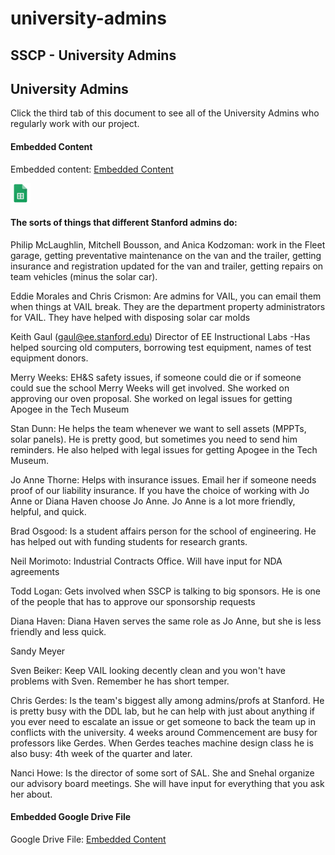 # university-admins

## SSCP - University Admins

## University Admins

Click the third tab of this document to see all of the University Admins who regularly work with our project.

#### Embedded Content

Embedded content: [Embedded Content](./)

![](../../../../assets/sheets_32dp.png)

#### The sorts of things that different Stanford admins do:

Philip McLaughlin, Mitchell Bousson, and Anica Kodzoman: work in the Fleet garage, getting preventative maintenance on the van and the trailer, getting insurance and registration updated for the van and trailer, getting repairs on team vehicles (minus the solar car).

Eddie Morales and Chris Crismon: Are admins for VAIL, you can email them when things at VAIL break. They are the department property administrators for VAIL. They have helped with disposing solar car molds

Keith Gaul (gaul@ee.stanford.edu) Director of EE Instructional Labs -Has helped sourcing old computers, borrowing test equipment, names of test equipment              donors.

Merry Weeks: EH\&S safety issues, if someone could die or if someone could sue the school Merry Weeks will get involved. She worked on approving our oven proposal. She worked on legal issues for getting Apogee in the Tech Museum

Stan Dunn: He helps the team whenever we want to sell assets (MPPTs, solar panels). He is pretty good, but sometimes you need to send him reminders. He also helped with legal issues for getting Apogee in the Tech Museum.&#x20;

Jo Anne Thorne: Helps with insurance issues. Email her if someone needs proof of our liability insurance. If you have the choice of working with Jo Anne or Diana Haven choose Jo Anne. Jo Anne is a lot more friendly, helpful, and quick.

Brad Osgood: Is a student affairs person for the school of engineering. He has helped out with funding students for research grants.

Neil Morimoto: Industrial Contracts Office. Will have input for NDA agreements

Todd Logan: Gets involved when SSCP is talking to big sponsors. He is one of the people that has to approve our sponsorship requests

Diana Haven: Diana Haven serves the same role as Jo Anne, but she is less friendly and less quick.

Sandy Meyer

Sven Beiker: Keep VAIL looking decently clean and you won't have problems with Sven. Remember he has short temper.

Chris Gerdes: Is the team's biggest ally among admins/profs at Stanford. He is pretty busy with the DDL lab, but he can help with just about anything if you ever need to escalate an issue or get someone to back the team up in conflicts with the university. 4 weeks around Commencement are busy for professors like Gerdes. When Gerdes teaches machine design class he is also busy: 4th week of the quarter and later. &#x20;

Nanci Howe: Is the director of some sort of SAL. She and Snehal organize our advisory board meetings. She will have input for everything that you ask her about.&#x20;

#### Embedded Google Drive File

Google Drive File: [Embedded Content](https://drive.google.com/embeddedfolderview?id=1aYfQLkp6HvHqYZpZdHWdrJc-FsgxGYBw#list)
